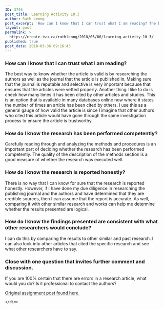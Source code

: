 ```yaml
---
ID: 3746
post_title: Learning Activity 10.3
author: Ruth Leong
post_excerpt: 'How can I know that I can trust what I am reading? The best way to know whether the article is valid is by researching the authors as well as the journal that the article is published in. Making sure that the journal is reputable and selective is very important because that ensures that the [&hellip;]'
layout: post
permalink: >
  https://create.twu.ca/ruthleong/2018/03/06/learning-activity-10-3/
published: true
post_date: 2018-03-06 09:16:45
---
```

<h3>How can I know that I can trust what I am reading?</h3>
<p>The best way to know whether the article is valid is by researching the authors as well as the journal that the article is published in. Making sure that the journal is reputable and selective is very important because that ensures that the articles were vetted properly. Another thing I like to do is check how many times it has been cited by other articles and studies. This is an option that is available in many databases online now where it states the number of times an article has been cited by others. I use this as a general gauge of how valid the article is since I imagine that other authors who cited this article would have gone through the same investigation process to ensure the article is trustworthy.</p>
<h3>How do I know the research has been performed competently?</h3>
<p>Carefully reading through and analyzing the methods and procedures is an important part of deciding whether the research has been performed competently. The quality of the description of the methods section is a good measure of whether the research was executed well.</p>
<h3>How do I know the research is reported honestly?</h3>
<p>There is no way that I can know for sure that the research is reported honestly. However, if I have done my due diligence in researching the publishing journal and the authors and have determined that they are credible sources, then I can assume that the report is accurate. As well, comparing it with other similar research and works can help me determine whether the results presented are logical.</p>
<h3>How do I know the findings presented are consistent with what other researchers would conclude?</h3>
<p>I can do this by comparing the results to other similar and past research. I can also look into other articles that cited the specific research and see what other researchers have to say.</p>
<h3>Close with one question that invites further comment and discussion.</h3>
<p>If you are 100% certain that there are errors in a research article, what would you do? Is it professional to contact the authors?</p>
<p><a href="https://create.twu.ca/ldrs591-sp18/unit-10-learning-activities/">Original assignment post found here. </a></p>
<div id="themify_builder_content-497" data-postid="497" class="themify_builder_content themify_builder_content-497 themify_builder">

    </div>
<!-- /themify_builder_content -->